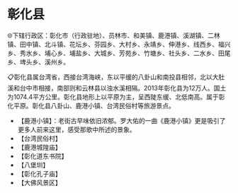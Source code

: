 # 彰化县  
🌐下辖行政区：彰化市（行政驻地）、员林市、和美镇、鹿港镇、溪湖镇、二林镇、田中镇、北斗镇、花坛乡、芬园乡、大村乡、永靖乡、伸港乡、线西乡、福兴乡、秀水乡、埔心乡、埔盐乡、大城乡、芳苑乡、竹塘乡、社头乡、二水乡、田尾乡、埤头乡、溪州乡。  
  
📋彰化县属台湾省，西接台湾海峡，东以平缓的八卦山和南投县相邻，北以大肚溪和台中市相接，南部则和云林县以浊水溪相隔。2013年彰化县为12万人。国土为1074.4平方公里。彰化县地形上以平原为主，呈西陡东缓、北低南高。属于彰化平原。彰化县八卦山、鹿港小镇、台湾民俗村等旅游景点。
  
* 【鹿港小镇】：老街古早味依旧浓郁。罗大佑的一曲《鹿港小镇》更是吸引了更多人前来这里，感受那歌中所述的景象。  
* 【台湾民俗村】
* 【鹿港城隍庙】
* 【彰化道东书院】
* 【八堡圳】
* 【彰化孔子庙】
* 【大佛风景区】
